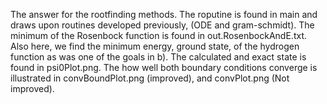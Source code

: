 The answer for the rootfinding methods. 
The roputine is found in main and draws upon routines developed previously,
(ODE and gram-schmidt). The minimum of the Rosenbock function is found in out.RosenbockAndE.txt. Also here, we find the
minimum energy, ground state, of the hydrogen function as was one of the goals
in b). The calculated and exact state is found in psi0Plot.png. 
The how well both boundary conditions converge is illustrated in convBoundPlot.png (improved), 
and convPlot.png (Not improved).